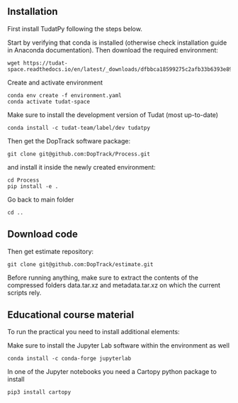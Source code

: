 Installation
---------------

First install TudatPy following the steps below.

Start by verifying that conda is installed (otherwise check installation guide in Anaconda documentation). Then download the required environment:
```
wget https://tudat-space.readthedocs.io/en/latest/_downloads/dfbbca18599275c2afb33b6393e89994/environment.yaml
```

Create and activate environment
```
conda env create -f environment.yaml
conda activate tudat-space
```

Make sure to install the development version of Tudat (most up-to-date)
```
conda install -c tudat-team/label/dev tudatpy
```

Then get the DopTrack software package:
```
git clone git@github.com:DopTrack/Process.git
```

and install it inside the newly created environment:

```
cd Process
pip install -e .
```

Go back to main folder
```
cd ..
```

Download code
---------------

Then get estimate repository:
```
git clone git@github.com:DopTrack/estimate.git
```

Before running anything, make sure to extract the contents of the compressed folders data.tar.xz and metadata.tar.xz on which the current scripts rely.

Educational course material
---------------

To run the practical you need to install additional elements:

Make sure to install the Jupyter Lab software within the environment as well
```
conda install -c conda-forge jupyterlab
```
In one of the Jupyter notebooks you need a Cartopy python package to install
```
pip3 install cartopy
```